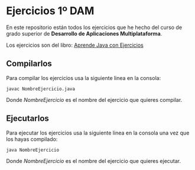 # Ejercicios 1º DAM
En este repositorio están todos los ejercicios que he hecho del curso de grado superior de 
**Desarrollo de Aplicaciones Multiplataforma**.

Los ejercicios son del libro: [Aprende Java con Ejercicios](http://leanpub.com/aprendejava)

## Compilarlos

Para compilar los ejercicios usa la siguiente linea en la consola:

```Console
javac NombreEjercicio.java
```

Donde *NombreEjercicio* es el nombre del ejercicio que quieres compilar.

## Ejecutarlos 

Para ejecutar los ejercicios usa la siguiente linea en la consola una vez que los hayas compilado:

```Console
java NombreEjercicio
```

Donde *NombreEjercicio* es el nombre del ejercicio que quieres ejecutar.
